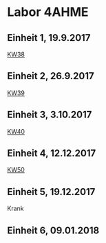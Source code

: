 # Labor 4AHME

## Einheit 1, 19.9.2017
  [KW38](https://github.com/HTLMechatronics/m14-la1-sx/blob/zitkam13/zitkam13/zitkam13_kw38.md)
## Einheit 2, 26.9.2017
  [KW39](https://github.com/HTLMechatronics/m14-la1-sx/blob/zitkam13/zitkam13/zitkam13_kw39.md)
## Einheit 3, 3.10.2017
  [KW40](https://github.com/HTLMechatronics/m14-la1-sx/blob/zitkam13/zitkam13/zitkam13_kw40.md)  
## Einheit 4, 12.12.2017  
[KW50](https://github.com/HTLMechatronics/m14-la1-sx/blob/zitkam13/zitkam13/zitkam13_kw50.md)  
## Einheit 5, 19.12.2017  
Krank
## Einheit 6, 09.01.2018

